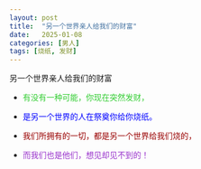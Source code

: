 ```yaml
---
layout: post
title:  "另一个世界亲人给我们的财富"
date:   2025-01-08
categories: [男人]
tags: [烧纸, 发财]  
---
```


另一个世界亲人给我们的财富

- <font color="#32cd32">有没有一种可能，你现在突然发财，</font> 

- <font color="#0000ff">是另一个世界的人在祭奠你给你烧纸。</font> 

- <font color="#990000">我们所拥有的一切，都是另一个世界给我们烧的，</font> 

- <font color="#9932cc">而我们也是他们，想见却见不到的！</font> 
